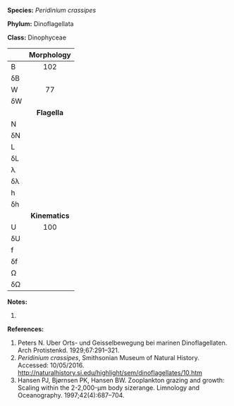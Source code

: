 **Species:** *Peridinium crassipes*

**Phylum:** Dinoflagellata

**Class:** Dinophyceae

|    | **Morphology** |
|:-- | :------------: |
| B  | 102 |
| δB |  |
| W  | 77 |
| δW |  |
|    | **Flagella** |
| N  |  |
| δN |  |
| L  |  |
| δL |  |
| λ  |  |
| δλ |  |
| h  |  |
| δh |  |
|    | **Kinematics** |
| U  | 100 |
| δU |  |
| f  |  |
| δf |  |
| Ω  |  |
| δΩ |  |

**Notes:**

1.

**References:**

1. Peters N.  Uber Orts- und Geisselbewegung bei marinen Dinoflagellaten.  Arch Protistenkd. 1929;67:291–321.
1. *Peridinium crassipes*, Smithsonian Museum of Natural History. Accessed: 10/05/2016. http://naturalhistory.si.edu/highlight/sem/dinoflagellates/10.htm
1. Hansen PJ, Bjørnsen PK, Hansen BW.  Zooplankton grazing and growth:  Scaling within the 2-2,000-μm body sizerange.  Limnology and Oceanography. 1997;42(4):687–704.

